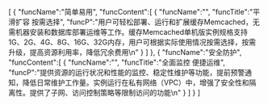 [
	{
		"funcName":"简单易用",
		"funcContent":[
			{
				"funcName":"",
				"funcTitle":"平滑扩容 按需选择",
				"funcP":"用户可轻松部署、运行和扩展缓存Memcached，无需机器安装和数据库部署运维等工作。缓存Memcached单机版实例规格支持1G、2G、4G、8G、16G、32G内存，用户可根据实际使用情况按需选择，按需升级，提高资源利用率，降低冗余费用\n"
			}
		]
	},
	{
		"funcName":"安全防护",
		"funcContent":[
			{
				"funcName":"",
				"funcTitle":"全面监控 便捷运维",
				"funcP":"提供资源的运行状况和性能的监控、稳定性维护等功能，提前预警通知，降低日常维护工作量。实例运行在私有网络（VPC）中，增强了安全性和隔离性。提供了子网、访问控制策略等限制访问的功能\n"
			}
		]
	}
]